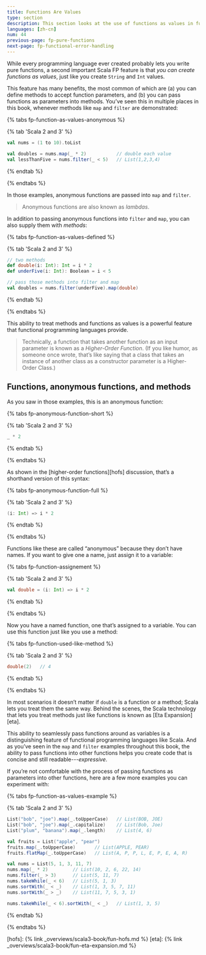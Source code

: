 ```yaml
---
title: Functions Are Values
type: section
description: This section looks at the use of functions as values in functional programming.
languages: [zh-cn]
num: 44
previous-page: fp-pure-functions
next-page: fp-functional-error-handling
---
```



While every programming language ever created probably lets you write pure functions, a second important Scala FP feature is that *you can create functions as values*, just like you create `String` and `Int` values.

This feature has many benefits, the most common of which are (a) you can define methods to accept function parameters, and (b) you can pass functions as parameters into methods.
You’ve seen this in multiple places in this book, whenever methods like `map` and `filter` are demonstrated:

{% tabs fp-function-as-values-anonymous %}

{% tab 'Scala 2 and 3' %}
```scala
val nums = (1 to 10).toList

val doubles = nums.map(_ * 2)           // double each value
val lessThanFive = nums.filter(_ < 5)   // List(1,2,3,4)
```
{% endtab %}

{% endtabs %}

In those examples, anonymous functions are passed into `map` and `filter`.

> Anonymous functions are also known as *lambdas*.

In addition to passing anonymous functions into `filter` and `map`, you can also supply them with *methods*:

{% tabs fp-function-as-values-defined %}

{% tab 'Scala 2 and 3' %}
```scala
// two methods
def double(i: Int): Int = i * 2
def underFive(i: Int): Boolean = i < 5

// pass those methods into filter and map
val doubles = nums.filter(underFive).map(double)
```
{% endtab %}

{% endtabs %}

This ability to treat methods and functions as values is a powerful feature that functional programming languages provide.

> Technically, a function that takes another function as an input parameter is known as a *Higher-Order Function*.
> (If you like humor, as someone once wrote, that’s like saying that a class that takes an instance of another class as a constructor parameter is a Higher-Order Class.)



## Functions, anonymous functions, and methods

As you saw in those examples, this is an anonymous function:

{% tabs fp-anonymous-function-short %}

{% tab 'Scala 2 and 3' %}
```scala
_ * 2
```
{% endtab %}

{% endtabs %}

As shown in the [higher-order functions][hofs] discussion, that’s a shorthand version of this syntax:

{% tabs fp-anonymous-function-full %}

{% tab 'Scala 2 and 3' %}
```scala
(i: Int) => i * 2
```
{% endtab %}

{% endtabs %}

Functions like these are called “anonymous” because they don’t have names.
If you want to give one a name, just assign it to a variable:

{% tabs fp-function-assignement %}

{% tab 'Scala 2 and 3' %}
```scala
val double = (i: Int) => i * 2
```
{% endtab %}

{% endtabs %}

Now you have a named function, one that’s assigned to a variable.
You can use this function just like you use a method:

{% tabs fp-function-used-like-method %}

{% tab 'Scala 2 and 3' %}
```scala
double(2)   // 4
```
{% endtab %}

{% endtabs %}

In most scenarios it doesn’t matter if `double` is a function or a method; Scala lets you treat them the same way.
Behind the scenes, the Scala technology that lets you treat methods just like functions is known as [Eta Expansion][eta].

This ability to seamlessly pass functions around as variables is a distinguishing feature of functional programming languages like Scala.
And as you’ve seen in the `map` and `filter` examples throughout this book, the ability to pass functions into other functions helps you create code that is concise and still readable---*expressive*.

If you’re not comfortable with the process of passing functions as parameters into other functions, here are a few more examples you can experiment with:

{% tabs fp-function-as-values-example %}

{% tab 'Scala 2 and 3' %}
```scala
List("bob", "joe").map(_.toUpperCase)   // List(BOB, JOE)
List("bob", "joe").map(_.capitalize)    // List(Bob, Joe)
List("plum", "banana").map(_.length)    // List(4, 6)

val fruits = List("apple", "pear")
fruits.map(_.toUpperCase)       // List(APPLE, PEAR)
fruits.flatMap(_.toUpperCase)   // List(A, P, P, L, E, P, E, A, R)

val nums = List(5, 1, 3, 11, 7)
nums.map(_ * 2)         // List(10, 2, 6, 22, 14)
nums.filter(_ > 3)      // List(5, 11, 7)
nums.takeWhile(_ < 6)   // List(5, 1, 3)
nums.sortWith(_ < _)    // List(1, 3, 5, 7, 11)
nums.sortWith(_ > _)    // List(11, 7, 5, 3, 1)

nums.takeWhile(_ < 6).sortWith(_ < _)   // List(1, 3, 5)
```
{% endtab %}

{% endtabs %}


[hofs]: {% link _overviews/scala3-book/fun-hofs.md %}
[eta]: {% link _overviews/scala3-book/fun-eta-expansion.md %}

